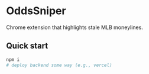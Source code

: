 # OddsSniper
Chrome extension that highlights stale MLB moneylines.

## Quick start
```bash
npm i
# deploy backend some way (e.g., vercel)
```
